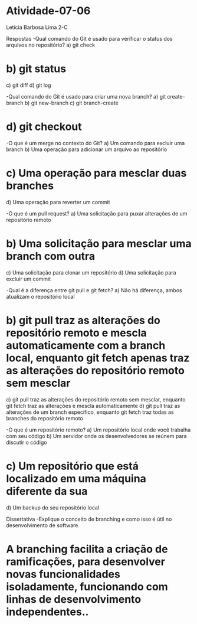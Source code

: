 # Atividade-07-06
Letícia Barbosa Lima 2-C

Respostas
-Qual comando do Git é usado para verificar o status dos arquivos no repositório?
a) git check
# b) git status
c) git diff
d) git log

-Qual comando do Git é usado para criar uma nova branch?
a) git create-branch
b) git new-branch
c) git branch-create
# d) git checkout

-O que é um merge no contexto do Git?
a) Um comando para excluir uma branch
b) Uma operação para adicionar um arquivo ao repositório
# c) Uma operação para mesclar duas branches
d) Uma operação para reverter um commit

-O que é um pull request?
a) Uma solicitação para puxar alterações de um repositório remoto
# b) Uma solicitação para mesclar uma branch com outra
c) Uma solicitação para clonar um repositório
d) Uma solicitação para excluir um commit

-Qual é a diferença entre git pull e git fetch?
a) Não há diferença, ambos atualizam o repositório local
# b) git pull traz as alterações do repositório remoto e mescla automaticamente com a branch local, enquanto git fetch apenas traz as alterações do repositório remoto sem mesclar
c) git pull traz as alterações do repositório remoto sem mesclar, enquanto git fetch traz as alterações e mescla automaticamente
d) git pull traz as alterações de um branch específico, enquanto git fetch traz todas as branches do repositório remoto

-O que é um repositório remoto?
a) Um repositório local onde você trabalha com seu código
b) Um servidor onde os desenvolvedores se reúnem para discutir o código
# c) Um repositório que está localizado em uma máquina diferente da sua
d) Um backup do seu repositório local

Dissertativa
-Explique o conceito de branching e como isso é útil no desenvolvimento de software.
# A branching facilita a criação de ramificações, para desenvolver novas funcionalidades isoladamente, funcionando com linhas de desenvolvimento independentes..

